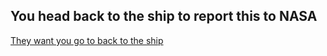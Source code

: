You head back to the ship to report this to NASA
---
[They want you go to back to the ship](ship.md)
